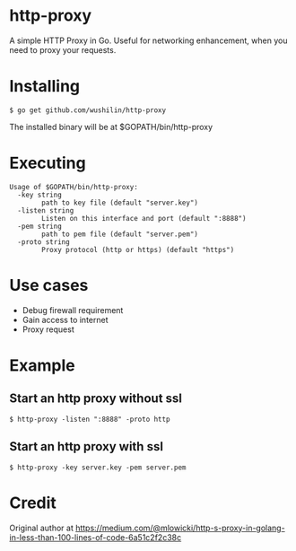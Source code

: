# http-proxy
A simple HTTP Proxy in Go. Useful for networking enhancement, when you need to proxy your requests.

# Installing
```shell
$ go get github.com/wushilin/http-proxy
```
The installed binary will be at $GOPATH/bin/http-proxy

# Executing
```
Usage of $GOPATH/bin/http-proxy:
  -key string
    	path to key file (default "server.key")
  -listen string
    	Listen on this interface and port (default ":8888")
  -pem string
    	path to pem file (default "server.pem")
  -proto string
    	Proxy protocol (http or https) (default "https")
```
# Use cases
* Debug firewall requirement
* Gain access to internet
* Proxy request

# Example

## Start an http proxy without ssl
```
$ http-proxy -listen ":8888" -proto http
```

## Start an http proxy with ssl
```
$ http-proxy -key server.key -pem server.pem
```


# Credit
Original author at https://medium.com/@mlowicki/http-s-proxy-in-golang-in-less-than-100-lines-of-code-6a51c2f2c38c

